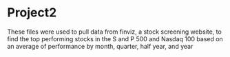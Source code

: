 # Project2

These files were used to pull data from finviz, a stock screening website, to find the top performing stocks in the S and P 500 and Nasdaq 100 based on an average of 
performance by month, quarter, half year, and year
